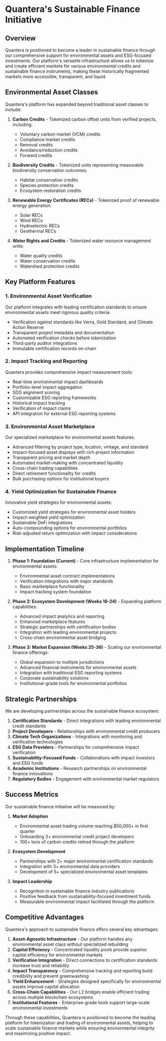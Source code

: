 # Quantera's Sustainable Finance Initiative

## Overview

Quantera is positioned to become a leader in sustainable finance through our comprehensive support for environmental assets and ESG-focused investments. Our platform's versatile infrastructure allows us to tokenize and create efficient markets for various environmental credits and sustainable finance instruments, making these historically fragmented markets more accessible, transparent, and liquid.

## Environmental Asset Classes

Quantera's platform has expanded beyond traditional asset classes to include:

1. **Carbon Credits** - Tokenized carbon offset units from verified projects, including:
   - Voluntary carbon market (VCM) credits
   - Compliance market credits
   - Removal credits
   - Avoidance/reduction credits
   - Forward credits

2. **Biodiversity Credits** - Tokenized units representing measurable biodiversity conservation outcomes:
   - Habitat conservation credits
   - Species protection credits
   - Ecosystem restoration credits

3. **Renewable Energy Certificates (RECs)** - Tokenized proof of renewable energy generation:
   - Solar RECs
   - Wind RECs
   - Hydroelectric RECs
   - Geothermal RECs

4. **Water Rights and Credits** - Tokenized water resource management units:
   - Water quality credits
   - Water conservation credits
   - Watershed protection credits

## Key Platform Features

### 1. Environmental Asset Verification

Our platform integrates with leading certification standards to ensure environmental assets meet rigorous quality criteria:

- Verification against standards like Verra, Gold Standard, and Climate Action Reserve
- Transparent project metadata and documentation
- Automated verification checks before tokenization
- Third-party auditor integrations
- Immutable certification records on-chain

### 2. Impact Tracking and Reporting

Quantera provides comprehensive impact measurement tools:

- Real-time environmental impact dashboards
- Portfolio-level impact aggregation
- SDG alignment scoring
- Customizable ESG reporting frameworks
- Historical impact tracking
- Verification of impact claims
- API integration for external ESG reporting systems

### 3. Environmental Asset Marketplace

Our specialized marketplace for environmental assets features:

- Advanced filtering by project type, location, vintage, and standard
- Impact-focused asset displays with rich project information
- Transparent pricing and market depth
- Automated market-making with concentrated liquidity
- Cross-chain trading capabilities
- Direct retirement functionality for credits
- Bulk purchasing options for institutional buyers

### 4. Yield Optimization for Sustainable Finance

Innovative yield strategies for environmental assets:

- Customized yield strategies for environmental asset holders
- Impact-weighted yield optimization
- Sustainable DeFi integrations
- Auto-compounding options for environmental portfolios
- Risk-adjusted return optimization with impact considerations

## Implementation Timeline

1. **Phase 1: Foundation (Current)** - Core infrastructure implementation for environmental assets:
   - Environmental asset contract implementations
   - Verification integrations with major standards
   - Basic marketplace functionality
   - Impact tracking system foundation

2. **Phase 2: Ecosystem Development (Weeks 16-24)** - Expanding platform capabilities:
   - Advanced impact analytics and reporting
   - Enhanced marketplace features
   - Strategic partnerships with certification bodies
   - Integration with leading environmental projects
   - Cross-chain environmental asset bridging

3. **Phase 3: Market Expansion (Weeks 25-36)** - Scaling our environmental finance offerings:
   - Global expansion to multiple jurisdictions
   - Advanced financial instruments for environmental assets
   - Integration with traditional ESG reporting systems
   - Corporate sustainability solutions
   - Institutional-grade tools for environmental portfolios

## Strategic Partnerships

We are developing partnerships across the sustainable finance ecosystem:

1. **Certification Standards** - Direct integrations with leading environmental credit standards
2. **Project Developers** - Relationships with environmental credit producers
3. **Climate Tech Organizations** - Integrations with monitoring and verification technologies
4. **ESG Data Providers** - Partnerships for comprehensive impact verification
5. **Sustainability-Focused Funds** - Collaborations with impact investors and ESG funds
6. **Academic Institutions** - Research partnerships on environmental finance innovations
7. **Regulatory Bodies** - Engagement with environmental market regulators

## Success Metrics

Our sustainable finance initiative will be measured by:

1. **Market Adoption**
   - Environmental asset trading volume reaching $50,000+ in first quarter
   - Onboarding 3+ environmental credit project developers
   - 100+ tons of carbon credits retired through the platform

2. **Ecosystem Development**
   - Partnerships with 2+ major environmental certification standards
   - Integration with 3+ environmental data providers
   - Development of 5+ specialized environmental asset templates

3. **Impact Leadership**
   - Recognition in sustainable finance industry publications
   - Positive feedback from sustainability-focused investment funds
   - Measurable environmental impact facilitated through the platform

## Competitive Advantages

Quantera's approach to sustainable finance offers several key advantages:

1. **Asset-Agnostic Infrastructure** - Our platform handles any environmental asset class without specialized rebuilding
2. **Capital Efficiency** - Concentrated liquidity pools provide superior capital efficiency for environmental markets
3. **Verification Integration** - Direct connections to certification standards increase trust and reliability
4. **Impact Transparency** - Comprehensive tracking and reporting build credibility and prevent greenwashing
5. **Yield Enhancement** - Strategies designed specifically for environmental assets improve capital allocation
6. **Cross-Chain Capabilities** - Our L2 bridges enable efficient trading across multiple blockchain ecosystems
7. **Institutional Features** - Enterprise-grade tools support large-scale environmental investments

Through these capabilities, Quantera is positioned to become the leading platform for tokenization and trading of environmental assets, helping to scale sustainable finance markets while ensuring environmental integrity and maximizing positive impact. 